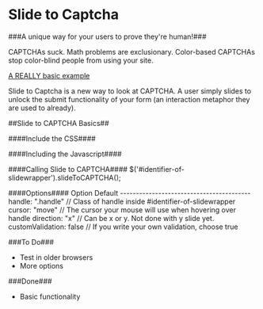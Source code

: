 Slide to Captcha
================
###A unique way for your users to prove they're human!###

CAPTCHAs suck. Math problems are exclusionary. Color-based CAPTCHAs stop color-blind people from using your site. 

[A REALLY basic example](http://joshbroton.com/projects/slide-to-captcha)

Slide to Captcha is a new way to look at CAPTCHA. A user simply slides to unlock the submit functionality of your form (an interaction metaphor they are used to already).

##Slide to CAPTCHA Basics##

####Include the CSS####
    <link href="path/to/slide-to-captcha.css" rel="stylesheet" />
    
####Including the Javascript####
    <script src="path/to/slide-to-captcha.min.js" type="text/javascript"></script>
    
####Calling Slide to CAPTCHA####
    $('#identifier-of-slidewrapper').slideToCAPTCHA();
    
####Options####
    Option              Default
    -----------------------------------------
    handle:             ".handle"  // Class of handle inside #identifier-of-slidewrapper
    cursor:             "move"     // The cursor your mouse will use when hovering over handle
    direction:          "x"        // Can be x or y. Not done with y slide yet.
    customValidation:   false      // If you write your own validation, choose true

###To Do###
* Test in older browsers
* More options

###Done###
* Basic functionality
